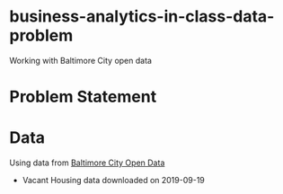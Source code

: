 # business-analytics-in-class-data-problem
Working with Baltimore City open data

# Problem Statement

# Data
Using data from [Baltimore City Open Data](https://data.baltimorecity.gov/)
 - Vacant Housing data downloaded on 2019-09-19
 
